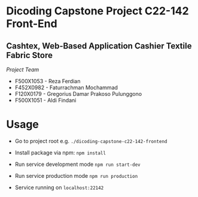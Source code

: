 # Dicoding Capstone Project C22-142 Front-End
Cashtex, Web-Based Application Cashier Textile Fabric Store
--
*Project Team*
- F500X1053 - Reza Ferdian
- F452X0982 - Faturrachman Mochammad
- F120X0179 - Gregorius Damar Prakoso Pulunggono
- F500X1051 - Aldi Findani


# Usage
* Go to project root e.g. `./dicoding-capstone-c22-142-frontend`

* Install package via npm:
`npm install`

* Run service development mode
`npm run start-dev`

* Run service production mode
`npm run production`

* Service running on `localhost:22142`
